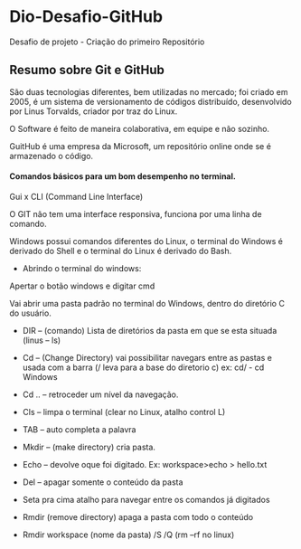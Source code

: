 # Dio-Desafio-GitHub
Desafio de projeto - Criação do primeiro Repositório
## Resumo sobre Git e GitHub

São duas tecnologias diferentes, bem utilizadas no mercado; foi criado em 2005, é um sistema de versionamento de códigos distribuído, desenvolvido por Linus Torvalds, criador por traz do Linux.

O Software é feito de maneira colaborativa, em equipe e não sozinho.

GuitHub é uma empresa da Microsoft, um repositório online onde se é armazenado o código.

####  Comandos básicos para um bom desempenho no terminal.

Gui x CLI (Command Line Interface)

O GIT não tem uma interface responsiva, funciona por uma linha de comando.

Windows possui comandos diferentes do Linux, o terminal do Windows é derivado do Shell e o terminal do Linux é derivado do Bash.

- Abrindo o terminal do windows: 

 Apertar o botão windows e digitar cmd

Vai abrir uma pasta padrão no terminal do Windows, dentro do diretório C do usuário. 

- DIR – (comando) Lista de diretórios da pasta em que se esta situada (linus – ls)

- Cd – (Change Directory) vai possibilitar navegars entre as pastas e usada com a barra (/ leva para a base do diretorio c) ex: cd/ - cd Windows

- Cd .. – retroceder um nível da navegação.

- Cls – limpa o terminal (clear no Linux, atalho control L) 

- TAB – auto completa a palavra

- Mkdir – (make directory) cria pasta.

- Echo – devolve oque foi digitado. Ex: workspace>echo > hello.txt

- Del – apagar somente o conteúdo da pasta

- Seta pra cima atalho para navegar entre os comandos já digitados

- Rmdir (remove directory) apaga a pasta com todo o conteúdo

- Rmdir workspace (nome da pasta) /S /Q (rm –rf no linux)

 

 

 

 
